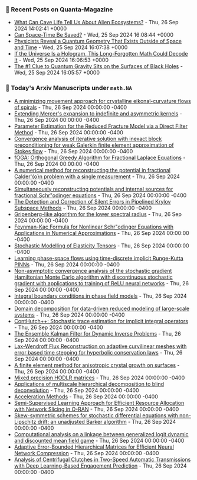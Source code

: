 ### 📝 Recent Posts on Quanta-Magazine
<!-- quanta starts -->
* <a href="https://www.quantamagazine.org/what-can-cave-life-tell-us-about-alien-ecosystems-20240926/">What Can Cave Life Tell Us About Alien Ecosystems?</a> - Thu, 26 Sep 2024 14:02:41 +0000
* <a href="https://www.quantamagazine.org/can-space-time-be-saved-20240925/">Can Space-Time Be Saved?</a> - Wed, 25 Sep 2024 16:08:44 +0000
* <a href="https://www.quantamagazine.org/physicists-reveal-a-quantum-geometry-that-exists-outside-of-space-and-time-20240925/">Physicists Reveal a Quantum Geometry That Exists Outside of Space and Time</a> - Wed, 25 Sep 2024 16:07:38 +0000
* <a href="https://www.quantamagazine.org/if-the-universe-is-a-hologram-this-long-forgotten-math-could-decode-it-20240925/">If the Universe Is a Hologram, This Long-Forgotten Math Could Decode It</a> - Wed, 25 Sep 2024 16:06:53 +0000
* <a href="https://www.quantamagazine.org/the-1-clue-to-quantum-gravity-sits-on-the-surfaces-of-black-holes-20240925/">The #1 Clue to Quantum Gravity Sits on the Surfaces of Black Holes</a> - Wed, 25 Sep 2024 16:05:57 +0000
<!-- quanta ends -->

### 📝 Today's Arxiv Manuscripts under ``math.NA``
<!-- arxiv-math-na starts -->
* <a href="https://arxiv.org/abs/2409.16421">A minimizing movement approach for crystalline eikonal-curvature flows of spirals</a> - Thu, 26 Sep 2024 00:00:00 -0400
* <a href="https://arxiv.org/abs/2409.16453">Extending Mercer's expansion to indefinite and asymmetric kernels</a> - Thu, 26 Sep 2024 00:00:00 -0400
* <a href="https://arxiv.org/abs/2409.16458">Parameter Estimation for the Reduced Fracture Model via a Direct Filter Method</a> - Thu, 26 Sep 2024 00:00:00 -0400
* <a href="https://arxiv.org/abs/2409.16477">Convergence analysis of iterative solution with inexact block preconditioning for weak Galerkin finite element approximation of Stokes flow</a> - Thu, 26 Sep 2024 00:00:00 -0400
* <a href="https://arxiv.org/abs/2409.16551">fOGA: Orthogonal Greedy Algorithm for Fractional Laplace Equations</a> - Thu, 26 Sep 2024 00:00:00 -0400
* <a href="https://arxiv.org/abs/2409.16711">A numerical method for reconstructing the potential in fractional Calder'{o}n problem with a single measurement</a> - Thu, 26 Sep 2024 00:00:00 -0400
* <a href="https://arxiv.org/abs/2409.16716">Simultaneously reconstructing potentials and internal sources for fractional Schr"odinger equations</a> - Thu, 26 Sep 2024 00:00:00 -0400
* <a href="https://arxiv.org/abs/2409.16796">The Detection and Correction of Silent Errors in Pipelined Krylov Subspace Methods</a> - Thu, 26 Sep 2024 00:00:00 -0400
* <a href="https://arxiv.org/abs/2409.16822">Gripenberg-like algorithm for the lower spectral radius</a> - Thu, 26 Sep 2024 00:00:00 -0400
* <a href="https://arxiv.org/abs/2409.16519">Feynman-Kac Formula for Nonlinear Schr"odinger Equations with Applications in Numerical Approximations</a> - Thu, 26 Sep 2024 00:00:00 -0400
* <a href="https://arxiv.org/abs/2409.16714">Stochastic Modelling of Elasticity Tensors</a> - Thu, 26 Sep 2024 00:00:00 -0400
* <a href="https://arxiv.org/abs/2409.16826">Learning phase-space flows using time-discrete implicit Runge-Kutta PINNs</a> - Thu, 26 Sep 2024 00:00:00 -0400
* <a href="https://arxiv.org/abs/2409.17107">Non-asymptotic convergence analysis of the stochastic gradient Hamiltonian Monte Carlo algorithm with discontinuous stochastic gradient with applications to training of ReLU neural networks</a> - Thu, 26 Sep 2024 00:00:00 -0400
* <a href="https://arxiv.org/abs/2108.06769">Integral boundary conditions in phase field models</a> - Thu, 26 Sep 2024 00:00:00 -0400
* <a href="https://arxiv.org/abs/2311.00883">Domain decomposition for data-driven reduced modeling of large-scale systems</a> - Thu, 26 Sep 2024 00:00:00 -0400
* <a href="https://arxiv.org/abs/2311.07035">ContHutch++: Stochastic trace estimation for implicit integral operators</a> - Thu, 26 Sep 2024 00:00:00 -0400
* <a href="https://arxiv.org/abs/2401.11948">The Ensemble Kalman Filter for Dynamic Inverse Problems</a> - Thu, 26 Sep 2024 00:00:00 -0400
* <a href="https://arxiv.org/abs/2402.11926">Lax-Wendroff Flux Reconstruction on adaptive curvilinear meshes with error based time stepping for hyperbolic conservation laws</a> - Thu, 26 Sep 2024 00:00:00 -0400
* <a href="https://arxiv.org/abs/2403.14206">A finite element method for anisotropic crystal growth on surfaces</a> - Thu, 26 Sep 2024 00:00:00 -0400
* <a href="https://arxiv.org/abs/2407.21637">Mixed precision HODLR matrices</a> - Thu, 26 Sep 2024 00:00:00 -0400
* <a href="https://arxiv.org/abs/2409.08734">Applications of multiscale hierarchical decomposition to blind deconvolution</a> - Thu, 26 Sep 2024 00:00:00 -0400
* <a href="https://arxiv.org/abs/2101.09545">Acceleration Methods</a> - Thu, 26 Sep 2024 00:00:00 -0400
* <a href="https://arxiv.org/abs/2401.08861">Semi-Supervised Learning Approach for Efficient Resource Allocation with Network Slicing in O-RAN</a> - Thu, 26 Sep 2024 00:00:00 -0400
* <a href="https://arxiv.org/abs/2405.14373">Skew-symmetric schemes for stochastic differential equations with non-Lipschitz drift: an unadjusted Barker algorithm</a> - Thu, 26 Sep 2024 00:00:00 -0400
* <a href="https://arxiv.org/abs/2405.15180">Computational analysis on a linkage between generalized logit dynamic and discounted mean field game</a> - Thu, 26 Sep 2024 00:00:00 -0400
* <a href="https://arxiv.org/abs/2409.07028">Adaptive Error-Bounded Hierarchical Matrices for Efficient Neural Network Compression</a> - Thu, 26 Sep 2024 00:00:00 -0400
* <a href="https://arxiv.org/abs/2409.09755">Analysis of Centrifugal Clutches in Two-Speed Automatic Transmissions with Deep Learning-Based Engagement Prediction</a> - Thu, 26 Sep 2024 00:00:00 -0400
<!-- arxiv-math-na ends -->
